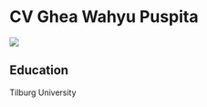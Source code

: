 CV Ghea Wahyu Puspita
=====================



<img src="https://scontent-ams3-1.xx.fbcdn.net/v/t1.0-9/12027694_10207957805174092_7531719649479885540_n.jpg?oh=94f0a0bb8531360de774442ce3e00a4c&oe=5A5BD227">



Education
---------
Tilburg University
